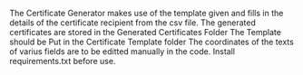 The Certificate Generator makes use of the template given and fills in the details of the
certificate recipient from the csv file. 
The generated certificates are stored in the Generated Certificates Folder
The Template should be Put in the Certificate Template folder 
The coordinates of the texts of varius fields are to be editted manually in the code.
Install requirements.txt before use. 
